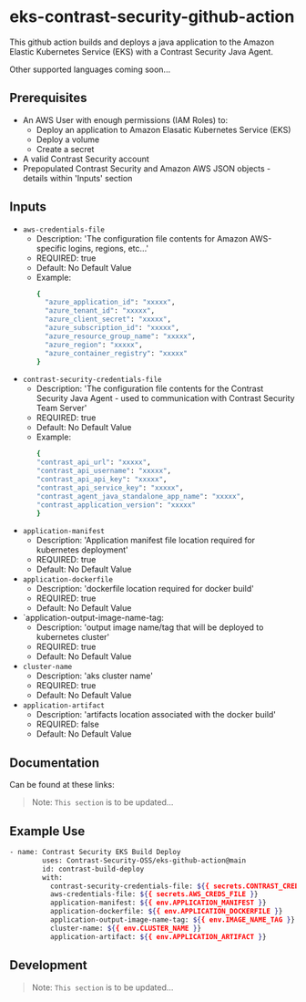 # eks-contrast-security-github-action

This github action builds and deploys a java application to the Amazon Elastic Kubernetes Service (EKS) with a Contrast Security Java Agent.

Other supported languages coming soon...

## Prerequisites

- An AWS User with enough permissions (IAM Roles) to: 
    - Deploy an application to Amazon Elasatic Kubernetes Service (EKS)
    - Deploy a volume
    - Create a secret 
- A valid Contrast Security account
- Prepopulated Contrast Security and Amazon AWS JSON objects - details within 'Inputs' section

## Inputs
- `aws-credentials-file`
  - Description: 'The configuration file contents for Amazon AWS-specific logins, regions, etc...'
  - REQUIRED: true
  - Default: No Default Value
  - Example:
    ```sh
    {
      "azure_application_id": "xxxxx",
      "azure_tenant_id": "xxxxx",
      "azure_client_secret": "xxxxx",
      "azure_subscription_id": "xxxxx",
      "azure_resource_group_name": "xxxxx",
      "azure_region": "xxxxx",
      "azure_container_registry": "xxxxx"
    }
    ```
- `contrast-security-credentials-file`
  - Description: 'The configuration file contents for the Contrast Security Java Agent - used to communication with Contrast Security Team Server'
  - REQUIRED: true
  - Default: No Default Value
  - Example:
    ```sh
    {
    "contrast_api_url": "xxxxx",
    "contrast_api_username": "xxxxx",
    "contrast_api_api_key": "xxxxx",
    "contrast_api_service_key": "xxxxx",
    "contrast_agent_java_standalone_app_name": "xxxxx",
    "contrast_application_version": "xxxxx"
    }
    ```
- `application-manifest`
  - Description: 'Application manifest file location required for kubernetes deployment'
  - REQUIRED: true
  - Default: No Default Value
- `application-dockerfile`
  - Description: 'dockerfile location required for docker build'
  - REQUIRED: true
  - Default: No Default Value
- `application-output-image-name-tag:
  - Description: 'output image name/tag that will be deployed to kubernetes cluster'
  - REQUIRED: true
  - Default: No Default Value
- `cluster-name`
  - Description: 'aks cluster name'
  - REQUIRED: true
  - Default: No Default Value
- `application-artifact`
  - Description: 'artifacts location associated with the docker build'
  - REQUIRED: false
  - Default: No Default Value

## Documentation

Can be found at these links:

> Note: `This section` is to be updated...

## Example Use

```sh
- name: Contrast Security EKS Build Deploy
        uses: Contrast-Security-OSS/eks-github-action@main
        id: contrast-build-deploy
        with:
          contrast-security-credentials-file: ${{ secrets.CONTRAST_CREDS_FILE }}
          aws-credentials-file: ${{ secrets.AWS_CREDS_FILE }}
          application-manifest: ${{ env.APPLICATION_MANIFEST }}
          application-dockerfile: ${{ env.APPLICATION_DOCKERFILE }}
          application-output-image-name-tag: ${{ env.IMAGE_NAME_TAG }}
          cluster-name: ${{ env.CLUSTER_NAME }}
          application-artifact: ${{ env.APPLICATION_ARTIFACT }}
```

## Development

> Note: `This section` is to be updated...
